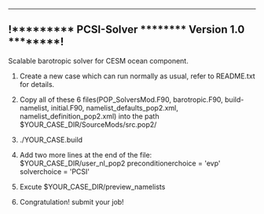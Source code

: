 -----------------------------------------------------
!********* PCSI-Solver ******** Version 1.0 ********!
-----------------------------------------------------

Scalable barotropic solver for CESM ocean component.


1. Create a new case which can run normally as usual, refer to README.txt for details.

2. Copy all of these 6 files(POP_SolversMod.F90, barotropic.F90, build-namelist, initial.F90, namelist_defaults_pop2.xml, namelist_definition_pop2.xml) into the path $YOUR_CASE_DIR/SourceMods/src.pop2/

3. ./YOUR_CASE.build

4. Add two more lines at the end of the file: $YOUR_CASE_DIR/user_nl_pop2
   preconditionerchoice = 'evp'
   solverchoice = 'PCSI'

5. Excute $YOUR_CASE_DIR/preview_namelists

6. Congratulation! submit your job!
